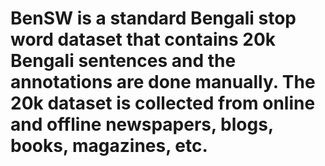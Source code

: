 # BenSW is a standard Bengali stop word dataset that contains 20k Bengali sentences and the annotations are done manually. The 20k dataset is collected from online and offline newspapers, blogs, books, magazines, etc.
